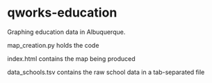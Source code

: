 # qworks-education
Graphing education data in Albuquerque.

map_creation.py holds the code

index.html contains the map being produced

data_schools.tsv contains the raw school data in a tab-separated file

